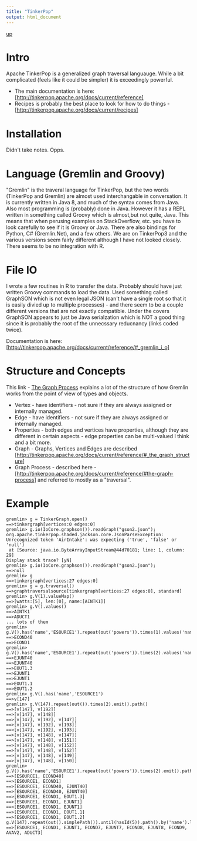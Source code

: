 ```yaml
---
title: "TinkerPop"
output: html_document
---
```

[up](https://mikewise2718.github.io/markdowndocs/)

# Intro
Apache TinkerPop is a generalized graph traversal languauge. While a bit complicated (feels like it could be simpler) it is exceedingly powerful.

- The main documentation is here: [http://tinkerpop.apache.org/docs/current/reference] 
- Recipes is probably the best place to look for how to do things - [http://tinkerpop.apache.org/docs/current/recipes] 

# Installation
Didn't take notes. Opps.

# Language (Gremlin and Groovy)
"Gremlin" is the traveral language for TinkerPop, but the two words (TinkerPop and Gremlin) are almost used interchangable in conversation.
It is currently written in Java 8, and much of the syntax comes from Java. Also most programming is (probably) done in Java. However it has a REPL written in something called Groovy which is almost,but not quite, Java. This means that when perusing examples on StackOverflow, etc. you have to look carefully to see if it is Groovy or Java.
There are also bindings for Python, C# (Gremlin.Net), and a few others.
We are on TinkerPop3 and the various versions seem fairly different although I have not looked closely.
There seems to be no integration with R.

# File IO
I wrote a few routines in R to transfer the data. Probably should have just written Groovy commands to load the data.
Used something called GraphSON which is not even legal JSON (can't have a single root so that it is easily divied up to multiple processes) - and there seem to be a couple different versions that are not exactly compatible. Under the covers GraphSON appears to just be Java serialzation which is NOT a good thing since it is probably the root of the unnecssary reducnancy (links coded twice).<br>

Documentation is here: [http://tinkerpop.apache.org/docs/current/reference/#_gremlin_i_o] 


# Structure and Concepts
This link - [The Graph Process](http://tinkerpop.apache.org/docs/current/reference/#the-graph-process) explains a lot of the structure of how Gremlin works from the point of view of types and objects.

- Vertex - have identifiers - not sure if they are always assigned or internally managed.
- Edge - have identifiers - not sure if they are always assigned or internally managed. 
- Properties - both edges and vertices have properties, although they are different in certain aspects - edge properties can be multi-valued I think and a bit more.
- Graph - Graphs, Vertices and Edges are described [http://tinkerpop.apache.org/docs/current/reference/#_the_graph_structure]
 - Graph Process - described here - [http://tinkerpop.apache.org/docs/current/reference/#the-graph-process] and referred to mostly as a "traversal".

 # Example

```
gremlin> g = TinkerGraph.open()
==>tinkergraph[vertices:0 edges:0]
gremlin> g.io(IoCore.graphson()).readGraph("gson2.json");
org.apache.tinkerpop.shaded.jackson.core.JsonParseException: Unrecognized token 'AirIntake': was expecting ('true', 'false' or 'null')
 at [Source: java.io.ByteArrayInputStream@44d70181; line: 1, column: 29]
Display stack trace? [yN]
gremlin> g.io(IoCore.graphson()).readGraph("gson2.json");
==>null
gremlin> g
==>tinkergraph[vertices:27 edges:0]
gremlin> g = g.traversal()
==>graphtraversalsource[tinkergraph[vertices:27 edges:0], standard]
gremlin> g.V(1).valueMap()
==>[watts:[5], len:[0], name:[AINTK1]]
gremlin> g.V().values()
==>AINTK1
==>ADUCT1
... lots of them
gremlin> g.V().has('name','ESOURCE1').repeat(out('powers')).times(1).values('name')
==>ECOND40
==>ECOND1
gremlin> g.V().has('name','ESOURCE1').repeat(out('powers')).times(2).values('name')
==>EJUNT40
==>EJUNT40
==>EOUT1.3
==>EJUNT1
==>EJUNT1
==>EOUT1.1
==>EOUT1.2
gremlin> g.V().has('name','ESOURCE1')
==>v[147]
gremlin> g.V(147).repeat(out()).times(2).emit().path()
==>[v[147], v[192]]
==>[v[147], v[148]]
==>[v[147], v[192], v[147]]
==>[v[147], v[192], v[193]]
==>[v[147], v[192], v[193]]
==>[v[147], v[148], v[147]]
==>[v[147], v[148], v[151]]
==>[v[147], v[148], v[152]]
==>[v[147], v[148], v[152]]
==>[v[147], v[148], v[149]]
==>[v[147], v[148], v[150]]
gremlin> g.V().has('name','ESOURCE1').repeat(out('powers')).times(2).emit().path().by('name')
==>[ESOURCE1, ECOND40]
==>[ESOURCE1, ECOND1]
==>[ESOURCE1, ECOND40, EJUNT40]
==>[ESOURCE1, ECOND40, EJUNT40]
==>[ESOURCE1, ECOND1, EOUT1.3]
==>[ESOURCE1, ECOND1, EJUNT1]
==>[ESOURCE1, ECOND1, EJUNT1]
==>[ESOURCE1, ECOND1, EOUT1.1]
==>[ESOURCE1, ECOND1, EOUT1.2]
g.V(147).repeat(out().simplePath()).until(hasId(5)).path().by('name').limit(1)
==>[ESOURCE1, ECOND1, EJUNT1, ECOND7, EJUNT7, ECOND8, EJUNT8, ECOND9, AVAV2, ADUCT3]

```
